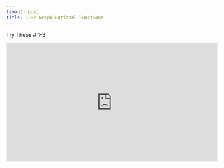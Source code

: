 ```yaml
---
layout: post
title: 13-2 Graph Rational Functions
---
```

Try These # 1-3
<iframe width="560" height="315" src="https://www.youtube.com/embed/kv32dtdzOO0" frameborder="0" allow="autoplay; encrypted-media" allowfullscreen></iframe>
